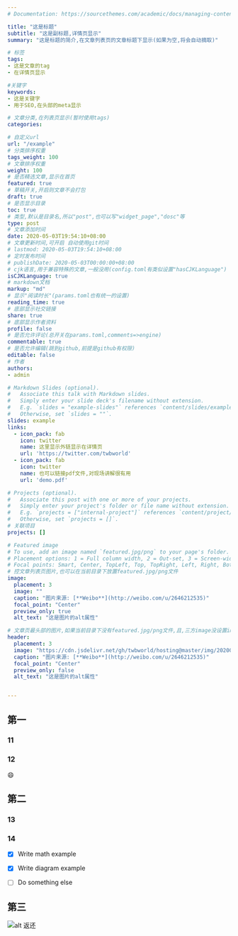 ```yaml
---
# Documentation: https://sourcethemes.com/academic/docs/managing-content/

title: "这是标题"
subtitle: "这是副标题,详情页显示"
summary: "这是标题的简介,在文章列表页的文章标题下显示(如果为空,将会自动摘取)"

# 标签
tags: 
- 这是文章的tag
- 在详情页显示

#关键字
keywords:
- 这是关键字
- 用于SEO,在头部的meta显示

# 文章分类,在列表页显示(暂时使用tags)
categories: 

# 自定义url
url: "/example"
# 分类排序权重
tags_weight: 100
# 文章排序权重
weight: 100
# 是否精选文章,显示在首页
featured: true
# 草稿开关,开启则文章不会打包
draft: true
# 是否显示目录
toc: true
# 类型,默认是目录名,所以"post",也可以写"widget_page","dosc"等
type: post
# 文章添加时间
date: 2020-05-03T19:54:10+08:00
# 文章更新时间,可开启 自动使用git时间
# lastmod: 2020-05-03T19:54:10+08:00
# 定时发布时间
# publishDate: 2020-05-03T00:00:00+08:00
# cjk语言,用于兼容特殊的文章,一般没用(config.toml有类似设置"hasCJKLanguage")
isCJKLanguage: true
# markdown文档
markup: "md"
# 显示"阅读时长"(params.toml也有统一的设置)
reading_time: true
# 底部显示社交链接
share: true
# 底部显示作者资料
profile: false
# 是否允许评论(总开关在params.toml,comments=>engine)
commentable: true
# 是否允许编辑(跳到github,前提是github有权限)
editable: false
# 作者
authors: 
- admin

# Markdown Slides (optional).
#   Associate this talk with Markdown slides.
#   Simply enter your slide deck's filename without extension.
#   E.g. `slides = "example-slides"` references `content/slides/example-slides.md`.
#   Otherwise, set `slides = ""`.
slides: example
links:
  - icon_pack: fab
    icon: twitter
    name: 这里显示外链显示在详情页
    url: 'https://twitter.com/twbworld'
  - icon_pack: fab
    icon: twitter
    name: 也可以链接pdf文件,对现场讲解很有用
    url: 'demo.pdf'

# Projects (optional).
#   Associate this post with one or more of your projects.
#   Simply enter your project's folder or file name without extension.
#   E.g. `projects = ["internal-project"]` references `content/project/deep-learning/index.md`.
#   Otherwise, set `projects = []`.
# 关联项目
projects: []

# Featured image
# To use, add an image named `featured.jpg/png` to your page's folder.
# Placement options: 1 = Full column width, 2 = Out-set, 3 = Screen-width
# Focal points: Smart, Center, TopLeft, Top, TopRight, Left, Right, BottomLeft, Bottom, BottomRight.
# 控文章列表页图片,也可以在当前目录下放置featured.jpg/png文件
image:
  placement: 3
  image: ""
  caption: "图片来源: [**Weibo**](http://weibo.com/u/2646212535)"
  focal_point: "Center"
  preview_only: true
  alt_text: "这是图片的alt属性"

# 文章页最头部的图片,如果当前目录下没有featured.jpg/png文件,且,三方image没设置image,则列表页也会显示这图片(image如设置了image,此处无效)
header:
  placement: 3
  image: "https://cdn.jsdelivr.net/gh/twbworld/hosting@master/img/20200503220558.jpg"
  caption: "图片来源: [**Weibo**](http://weibo.com/u/2646212535)"
  focal_point: "Center"
  preview_only: false
  alt_text: "这是图片的alt属性"


---
```









## 第一

### 11
### 12


:smile:
<i class="fas fa-camera"></i>


## 第二

### 13
### 14
- [x] Write math example
- [x] Write diagram example
- [ ] Do something else



## 第三


![alt 返还](https://cdn.jsdelivr.net/gh/twbworld/hosting@master/img/20200503220558.jpg)
